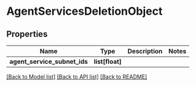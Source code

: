 # AgentServicesDeletionObject

## Properties
Name | Type | Description | Notes
------------ | ------------- | ------------- | -------------
**agent_service_subnet_ids** | **list[float]** |  | 

[[Back to Model list]](../README.md#documentation-for-models) [[Back to API list]](../README.md#documentation-for-api-endpoints) [[Back to README]](../README.md)

